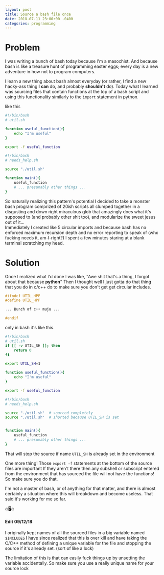 ```yaml
---
layout: post
title: Source a bash file once
date: 2018-07-11 23:00:00 -0400
categories: programming
---
```


# Problem

I was writing a bunch of bash today because I'm a masochist.
And because bash is like a treasure hunt of programming easter eggs; every day is a new
adventure in how not to program computers.

I learn a new thing about bash almost everyday (or rather, I find a new hacky-ass thing I **can**
do, and probably **shouldn't** do). Today what I learned was sourcing files that contain functions at the
top of a bash script and using this functionality similarly to the `import` statement in python.

like this

``` bash
#!/bin/bash
# util.sh

function useful_function(){
    echo "I'm useful"
}

export -f useful_function
```

``` bash
#!/bin/bash
# needs_help.sh

source "./util.sh"

function main(){
    useful_function
    # ... presumably other things ...
}
```

So naturally realizing this pattern's potential I decided to take a monster bash program comprized of 20ish scripts all 
clumped together in a disgusting and down right miraculous glob that amazingly does what it's supposed to 
(and probably other shit too), and modularize the sweet jesus out of it...   
Immediately I created like 5 circular imports and because bash has no enforced maximum
recursion depth and no error reporting to speak of (who fucking needs it, am-I-right?)
I spent a few minutes staring at a blank terminal scratching my head.

# Solution 

Once I realized what I'd done I was like, "Awe shit that's a thing, I forgot about that because **python**"
Then I thought well I just gotta do that thing that you do in c/c++ do to make sure you don't get
get circular includes. 


``` cpp
#ifndef UTIL_HPP
#define UTIL_HPP

... Bunch of c++ muju ...

#endif
```

only in bash it's like this

``` bash
#!/bin/bash
# util.sh
if [[ -v UTIL_SH ]]; then
    return 0
fi

export UTIL_SH=1

function useful_function(){
    echo "I'm useful"
}

export -f useful_function
```

``` bash
#!/bin/bash
# needs_help.sh

source "./util.sh"  # sourced completely
source "./util.sh"  # shorted because UTIL_SH is set


function main(){
    useful_function
    # ... presumably other things ...
}
```


That will stop the source if name `UTIL_SH` is already set in the environment

One more thing! Those `export -f` statements at the bottom of the source files are important
If they aren't there then any subshell or subscript entered from the environment that has sourced
the file will not have the functions! So make sure you do that.

I'm not a master of bash, or of anything for that matter, and there is almost certainly a situation
where this will breakdown and become useless. That said it's working for me so far.

🔥🖥🔥️    


#### Edit 09/12/18

I originally kept names of all the sourced files in a big variable named `$INCLUDES`
I have since realized that this is over kill and have taking the C/C++ method of defining 
a unique variable for the file and stopping the source if it's already set. (sort of like a lock)

The limitation of this is that can easily fuck things up by unsetting the variable accidentally.
So make sure you use a really unique name for your source lock
